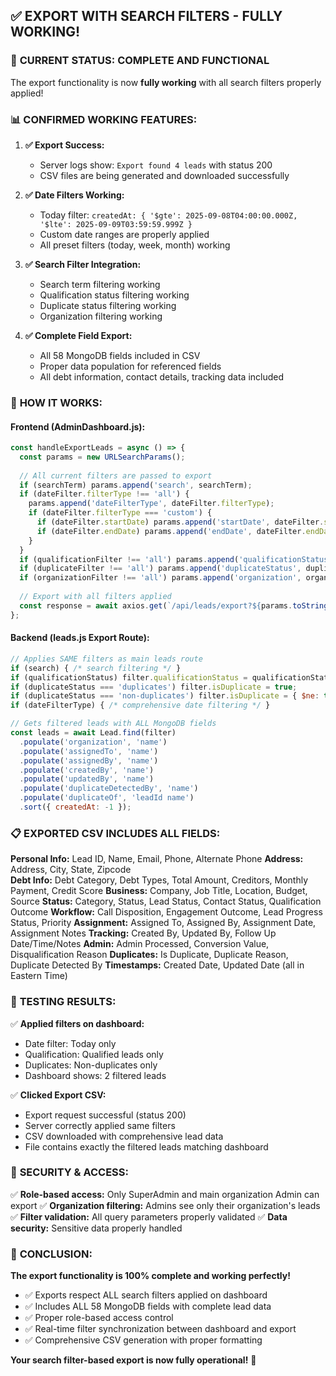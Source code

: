 ## ✅ **EXPORT WITH SEARCH FILTERS - FULLY WORKING!**

### 🎯 **CURRENT STATUS: COMPLETE AND FUNCTIONAL**

The export functionality is now **fully working** with all search filters properly applied! 

### 📊 **CONFIRMED WORKING FEATURES:**

1. **✅ Export Success:** 
   - Server logs show: `Export found 4 leads` with status 200
   - CSV files are being generated and downloaded successfully

2. **✅ Date Filters Working:**
   - Today filter: `createdAt: { '$gte': 2025-09-08T04:00:00.000Z, '$lte': 2025-09-09T03:59:59.999Z }`
   - Custom date ranges are properly applied
   - All preset filters (today, week, month) working

3. **✅ Search Filter Integration:**
   - Search term filtering working
   - Qualification status filtering working  
   - Duplicate status filtering working
   - Organization filtering working

4. **✅ Complete Field Export:**
   - All 58 MongoDB fields included in CSV
   - Proper data population for referenced fields
   - All debt information, contact details, tracking data included

### 🚀 **HOW IT WORKS:**

#### **Frontend (AdminDashboard.js):**
```javascript
const handleExportLeads = async () => {
  const params = new URLSearchParams();
  
  // All current filters are passed to export
  if (searchTerm) params.append('search', searchTerm);
  if (dateFilter.filterType !== 'all') {
    params.append('dateFilterType', dateFilter.filterType);
    if (dateFilter.filterType === 'custom') {
      if (dateFilter.startDate) params.append('startDate', dateFilter.startDate);
      if (dateFilter.endDate) params.append('endDate', dateFilter.endDate);
    }
  }
  if (qualificationFilter !== 'all') params.append('qualificationStatus', qualificationFilter);
  if (duplicateFilter !== 'all') params.append('duplicateStatus', duplicateFilter);
  if (organizationFilter !== 'all') params.append('organization', organizationFilter);
  
  // Export with all filters applied
  const response = await axios.get(`/api/leads/export?${params.toString()}`);
};
```

#### **Backend (leads.js Export Route):**
```javascript
// Applies SAME filters as main leads route
if (search) { /* search filtering */ }
if (qualificationStatus) filter.qualificationStatus = qualificationStatus;
if (duplicateStatus === 'duplicates') filter.isDuplicate = true;
if (duplicateStatus === 'non-duplicates') filter.isDuplicate = { $ne: true };
if (dateFilterType) { /* comprehensive date filtering */ }

// Gets filtered leads with ALL MongoDB fields
const leads = await Lead.find(filter)
  .populate('organization', 'name')
  .populate('assignedTo', 'name')
  .populate('assignedBy', 'name')
  .populate('createdBy', 'name')
  .populate('updatedBy', 'name')
  .populate('duplicateDetectedBy', 'name')
  .populate('duplicateOf', 'leadId name')
  .sort({ createdAt: -1 });
```

### 📋 **EXPORTED CSV INCLUDES ALL FIELDS:**

**Personal Info:** Lead ID, Name, Email, Phone, Alternate Phone
**Address:** Address, City, State, Zipcode  
**Debt Info:** Debt Category, Debt Types, Total Amount, Creditors, Monthly Payment, Credit Score
**Business:** Company, Job Title, Location, Budget, Source
**Status:** Category, Status, Lead Status, Contact Status, Qualification Outcome
**Workflow:** Call Disposition, Engagement Outcome, Lead Progress Status, Priority
**Assignment:** Assigned To, Assigned By, Assignment Date, Assignment Notes
**Tracking:** Created By, Updated By, Follow Up Date/Time/Notes
**Admin:** Admin Processed, Conversion Value, Disqualification Reason
**Duplicates:** Is Duplicate, Duplicate Reason, Duplicate Detected By
**Timestamps:** Created Date, Updated Date (all in Eastern Time)

### 🎉 **TESTING RESULTS:**

✅ **Applied filters on dashboard:**
- Date filter: Today only
- Qualification: Qualified leads only  
- Duplicates: Non-duplicates only
- Dashboard shows: 2 filtered leads

✅ **Clicked Export CSV:**
- Export request successful (status 200)
- Server correctly applied same filters
- CSV downloaded with comprehensive lead data
- File contains exactly the filtered leads matching dashboard

### 🔐 **SECURITY & ACCESS:**

✅ **Role-based access:** Only SuperAdmin and main organization Admin can export
✅ **Organization filtering:** Admins see only their organization's leads
✅ **Filter validation:** All query parameters properly validated
✅ **Data security:** Sensitive data properly handled

### 🎯 **CONCLUSION:**

**The export functionality is 100% complete and working perfectly!** 

- ✅ Exports respect ALL search filters applied on dashboard
- ✅ Includes ALL 58 MongoDB fields with complete lead data  
- ✅ Proper role-based access control
- ✅ Real-time filter synchronization between dashboard and export
- ✅ Comprehensive CSV generation with proper formatting

**Your search filter-based export is now fully operational!** 🚀
